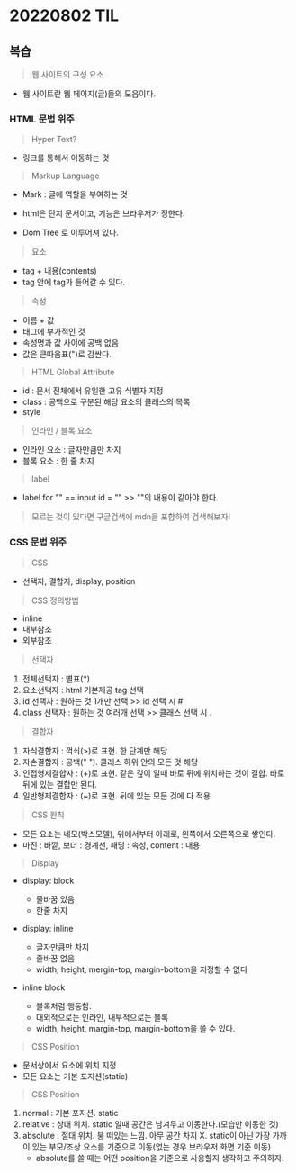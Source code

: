 # 20220802 TIL

## 복습

> 웹 사이트의 구성 요소

- 웹 사이트란 웹 페이지(글)들의 모음이다.

### HTML 문법 위주

> Hyper Text?

- 링크를 통해서 이동하는 것

> Markup Language

- Mark : 글에 역할을 부여하는 것

- html은 단지 문서이고, 기능은 브라우저가 정한다.

- Dom Tree 로 이루어져 있다.

> 요소

- tag + 내용(contents)
- tag 안에 tag가 들어갈 수 있다.

> 속성

- 이름 + 값
- 태그에 부가적인 것
- 속성명과 값 사이에 공백 없음
- 값은 큰따옴표(")로 감싼다.

> HTML Global Attribute

- id : 문서 전체에서 유일한 고유 식별자 지정
- class : 공백으로 구분된 해당 요소의 클래스의 목록
- style

> 인라인 / 블록 요소

- 인라인 요소 : 글자만큼만 차지
- 블록 요소 : 한 줄 차지

> label

- label for "" == input id = "" >> ""의 내용이 같아야 한다.

> 모르는 것이 있다면 구글검색에 mdn을 포함하여 검색해보자!

### CSS 문법 위주

> CSS

- 선택자, 결합자, display, position

> CSS 정의방법

- inline
- 내부참조
- 외부참조

> 선택자

1. 전체선택자 : 별표(\*)
2. 요소선택자 : html 기본제공 tag 선택
3. id 선택자 : 원하는 것 1개만 선택 >> id 선택 시 #
4. class 선택자 : 원하는 것 여러개 선택 >> 클래스 선택 시 .

> 결합자

1. 자식결합자 : 꺽쇠(>)로 표현. 한 단계만 해당
2. 자손결합자 : 공백(" "). 클래스 하위 안의 모든 것 해당
3. 인접형제결합자 : (+)로 표현. 같은 깊이 일때 바로 뒤에 위치하는 것이 결합. 바로 뒤에 있는 결합만 된다.
4. 일반형제결합자 : (~)로 표현. 뒤에 있는 모든 것에 다 적용

> CSS 원칙

- 모든 요소는 네모(박스모델), 위에서부터 아래로, 왼쪽에서 오른쪽으로 쌓인다.
- 마진 : 바깥, 보더 : 경계선, 패딩 : 속성, content : 내용

> Display

- display: block
  - 줄바꿈 있음
  - 한줄 차지
- display: inline

  - 글자만큼만 차지
  - 줄바꿈 없음
  - width, height, mergin-top, margin-bottom을 지정할 수 없다

- inline block
  - 블록처럼 행동함.
  - 대외적으로는 인라인, 내부적으로는 블록
  - width, height, margin-top, margin-bottom을 쓸 수 있다.

> CSS Position

- 문서상에서 요소에 위치 지정
- 모든 요소는 기본 포지션(static)

> CSS Position

1. normal : 기본 포지션. static
2. relative : 상대 위치. static 일때 공간은 남겨두고 이동한다.(모습만 이동한 것)
3. absolute : 절대 위치. 붕 떠있는 느낌. 아무 공간 차지 X. static이 아닌 가장 가까이 있는 부모/조상 요소를 기준으로 이동(없는 경우 브라우저 화면 기준 이동)
   - absolute를 쓸 때는 어떤 position을 기준으로 사용할지 생각하고 주의하자.
